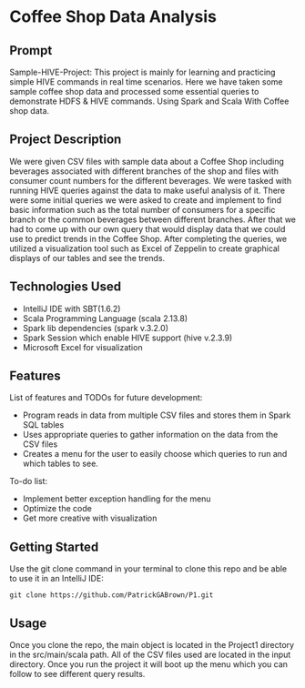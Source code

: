 # Coffee Shop Data Analysis

## Prompt
Sample-HIVE-Project:
This project is mainly for learning and practicing simple HIVE commands in real time scenarios. Here we have taken some sample coffee shop data and processed some essential queries to demonstrate HDFS & HIVE commands. Using Spark and Scala With Coffee shop data.

## Project Description
We were given CSV files with sample data about a Coffee Shop including beverages associated with different branches of the shop and files with consumer count numbers for the different beverages. We were tasked with running HIVE queries against the data to make useful analysis of it. There were some initial queries we were asked to create and implement to find basic information such as the total number of consumers for a specific branch or the common beverages between different branches. After that we had to come up with our own query that would display data that we could use to predict trends in the Coffee Shop. After completing the queries, we utilized a visualization tool such as Excel of Zeppelin to create graphical displays of our tables and see the trends.

## Technologies Used
- IntelliJ IDE with SBT(1.6.2)
- Scala Programming Language (scala 2.13.8)
- Spark lib dependencies (spark v.3.2.0)
- Spark Session which enable HIVE support (hive v.2.3.9)
- Microsoft Excel for visualization

## Features
List of features and TODOs for future development:
- Program reads in data from multiple CSV files and stores them in Spark SQL tables
- Uses appropriate queries to gather information on the data from the CSV files
- Creates a menu for the user to easily choose which queries to run and which tables to see.

To-do list:
- Implement better exception handling for the menu
- Optimize the code
- Get more creative with visualization

## Getting Started
Use the git clone command in your terminal to clone this repo and be able to use it in an IntelliJ IDE:
```
git clone https://github.com/PatrickGABrown/P1.git
```

## Usage
Once you clone the repo, the main object is located in the Project1 directory in the src/main/scala path.
All of the CSV files used are located in the input directory.
Once you run the project it will boot up the menu which you can follow to see different query results.

